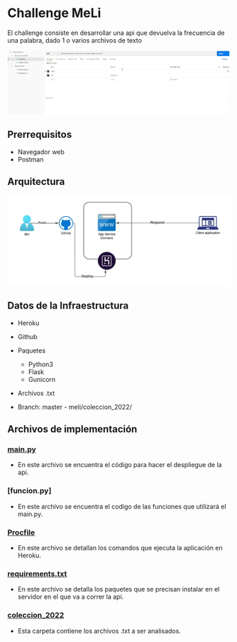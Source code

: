 #  Challenge MeLi 


El challenge consiste en desarrollar una api que devuelva la frecuencia de una palabra, dado 1 o varios archivos de texto


<p align="center">
<img src="Docs/Multimedia1.gif" width="900" alt="Funcionamiento de la api" />
</p>


## Prerrequisitos  

- Navegador web
- Postman


## Arquitectura

<p align="center">
<img src="Docs/Diagrama.jpeg" width="900" alt="Funcionamiento de la api" />
</p>

## Datos de la Infraestructura

* Heroku
* Github


* Paquetes
  * Python3
  * Flask
  * Gunicorn

* Archivos .txt
 * Branch: master - meli/coleccion_2022/


## Archivos de implementación

### [main.py](https://github.com/lcastineiras/meli/blob/49cc1c3bda1d59b883b3d4e433a3065e142d0086/main.py)

 * En este archivo se encuentra el código para hacer el despliegue de la api.
 
### [funcion.py]

* En este archivo se encuentra el codigo de las funciones que utilizará el main.py.

### [Procfile](https://github.com/lcastineiras/meli/blob/49cc1c3bda1d59b883b3d4e433a3065e142d0086/Procfile)

* En este archivo se detallan los comandos que ejecuta la aplicación en Heroku.

### [requirements.txt](https://github.com/lcastineiras/meli/blob/49cc1c3bda1d59b883b3d4e433a3065e142d0086/requirements.txt)

* En este archivo se detalla los paquetes que se precisan instalar en el servidor en el que va a correr la api.

### [coleccion_2022](./coleccion_2022/)

* Esta carpeta contiene los archivos .txt a ser analisados.



